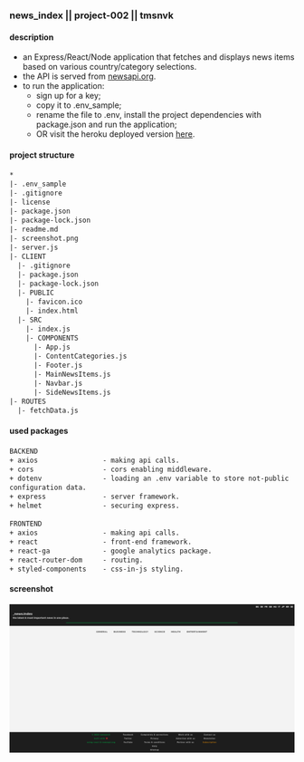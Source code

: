 ### news_index || project-002 || tmsnvk
#### description
+ an Express/React/Node application that fetches and displays news items based on various country/category selections.
+ the API is served from [newsapi.org](https://newsapi.org/).
+ to run the application:
  +  sign up for a key;
  +  copy it to .env_sample;
  +  rename the file to .env, install the project dependencies with package.json and run the application;
  +  OR visit the heroku deployed version [here](https://newsindex.herokuapp.com/).

#### project structure
```
*
|- .env_sample
|- .gitignore
|- license
|- package.json
|- package-lock.json
|- readme.md
|- screenshot.png
|- server.js
|- CLIENT
  |- .gitignore
  |- package.json
  |- package-lock.json
  |- PUBLIC
    |- favicon.ico
    |- index.html
  |- SRC
    |- index.js
    |- COMPONENTS
      |- App.js
      |- ContentCategories.js
      |- Footer.js
      |- MainNewsItems.js
      |- Navbar.js
      |- SideNewsItems.js
|- ROUTES
  |- fetchData.js
```

#### used packages
```
BACKEND
+ axios                - making api calls.
+ cors                 - cors enabling middleware.
+ dotenv               - loading an .env variable to store not-public configuration data.
+ express              - server framework.
+ helmet               - securing express.

FRONTEND
+ axios                - making api calls.
+ react                - front-end framework.
+ react-ga             - google analytics package.
+ react-router-dom     - routing.
+ styled-components    - css-in-js styling.
```

#### screenshot
![Screenshot](screenshot.png)